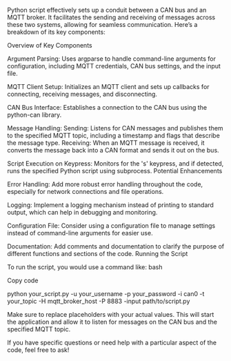 Python script effectively sets up a conduit between a CAN bus and an MQTT broker. It facilitates the sending and receiving of messages across these two systems, allowing for seamless communication. Here’s a breakdown of its key components:

Overview of Key Components

Argument Parsing:
Uses argparse to handle command-line arguments for configuration, including MQTT credentials, CAN bus settings, and the input file.

MQTT Client Setup:
Initializes an MQTT client and sets up callbacks for connecting, receiving messages, and disconnecting.

CAN Bus Interface:
Establishes a connection to the CAN bus using the python-can library.

Message Handling:
Sending: Listens for CAN messages and publishes them to the specified MQTT topic, including a timestamp and flags that describe the message type.
Receiving: When an MQTT message is received, it converts the message back into a CAN format and sends it out on the bus.

Script Execution on Keypress:
Monitors for the 's' keypress, and if detected, runs the specified Python script using subprocess.
Potential Enhancements

Error Handling: Add more robust error handling throughout the code, especially for network connections and file operations.

Logging: Implement a logging mechanism instead of printing to standard output, which can help in debugging and monitoring.

Configuration File: Consider using a configuration file to manage settings instead of command-line arguments for easier use.

Documentation: Add comments and documentation to clarify the purpose of different functions and sections of the code.
Running the Script

To run the script, you would use a command like:
bash

Copy code

python your_script.py -u your_username -p your_password -i can0 -t your_topic -H mqtt_broker_host -P 8883 -input path/to/script.py

Make sure to replace placeholders with your actual values. This will start the application and allow it to listen for messages on the CAN bus and the specified MQTT topic.

If you have specific questions or need help with a particular aspect of the code, feel free to ask!
